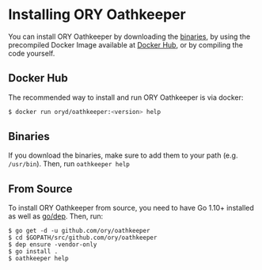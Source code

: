 # Installing ORY Oathkeeper

<!-- toc -->

You can install ORY Oathkeeper by downloading the [binaries](https://github.com/ory/oathkeeper/releases), by using
the precompiled Docker Image available at [Docker Hub](https://hub.docker.com/r/oryd/oathkeeper/), or by
compiling the code yourself.

## Docker Hub

The recommended way to install and run ORY Oathkeeper is via docker:

```sh
$ docker run oryd/oathkeeper:<version> help
```

## Binaries

If you download the binaries, make sure to add them to your path (e.g. `/usr/bin`). Then, run `oathkeeper help`

## From Source

To install ORY Oathkeeper from source, you need to have Go 1.10+ installed as well as [go/dep](https://golang.github.io/dep/).
Then, run:

```
$ go get -d -u github.com/ory/oathkeeper
$ cd $GOPATH/src/github.com/ory/oathkeeper
$ dep ensure -vendor-only
$ go install .
$ oathkeeper help
```
